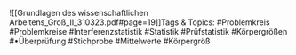 
![[Grundlagen des wissenschaftlichen Arbeitens_Groß_II_310323.pdf#page=19]]Tags & Topics:
   #Problemkreis
   #Problemkreise
   #Interferenzstatistik
   #Statistik
   #Prüfstatistik
   #Körpergrößen
   #•Überprüfung
   #Stichprobe
   #Mittelwerte
   #Körpergröß